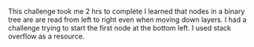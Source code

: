 This challenge took me 2 hrs to complete
I learned that nodes in a binary tree are are read from left to right even when moving down layers.
I had a challenge trying to start the first node at the bottom left. 
I used stack overflow as a resource. 
